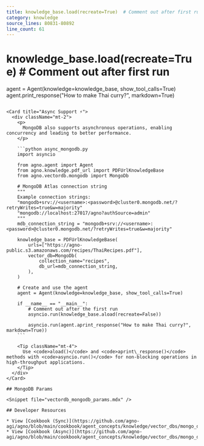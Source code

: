 ```yaml
---
title: knowledge_base.load(recreate=True)  # Comment out after first run
category: knowledge
source_lines: 80831-80892
line_count: 61
---
```


# knowledge_base.load(recreate=True)  # Comment out after first run

agent = Agent(knowledge=knowledge_base, show_tool_calls=True)
agent.print_response("How to make Thai curry?", markdown=True)
```

<Card title="Async Support ⚡">
  <div className="mt-2">
    <p>
      MongoDB also supports asynchronous operations, enabling concurrency and leading to better performance.
    </p>

    ```python async_mongodb.py
    import asyncio

    from agno.agent import Agent
    from agno.knowledge.pdf_url import PDFUrlKnowledgeBase
    from agno.vectordb.mongodb import MongoDb

    # MongoDB Atlas connection string
    """
    Example connection strings:
    "mongodb+srv://<username>:<password>@cluster0.mongodb.net/?retryWrites=true&w=majority"
    "mongodb://localhost:27017/agno?authSource=admin"
    """
    mdb_connection_string = "mongodb+srv://<username>:<password>@cluster0.mongodb.net/?retryWrites=true&w=majority"

    knowledge_base = PDFUrlKnowledgeBase(
        urls=["https://agno-public.s3.amazonaws.com/recipes/ThaiRecipes.pdf"],
        vector_db=MongoDb(
            collection_name="recipes",
            db_url=mdb_connection_string,
        ),
    )

    # Create and use the agent
    agent = Agent(knowledge=knowledge_base, show_tool_calls=True)

    if __name__ == "__main__":
        # Comment out after the first run
        asyncio.run(knowledge_base.aload(recreate=False))

        asyncio.run(agent.aprint_response("How to make Thai curry?", markdown=True))
    ```

    <Tip className="mt-4">
      Use <code>aload()</code> and <code>aprint\_response()</code> methods with <code>asyncio.run()</code> for non-blocking operations in high-throughput applications.
    </Tip>
  </div>
</Card>

## MongoDB Params

<Snippet file="vectordb_mongodb_params.mdx" />

## Developer Resources

* View [Cookbook (Sync)](https://github.com/agno-agi/agno/blob/main/cookbook/agent_concepts/knowledge/vector_dbs/mongo_db/mongo_db.py)
* View [Cookbook (Async)](https://github.com/agno-agi/agno/blob/main/cookbook/agent_concepts/knowledge/vector_dbs/mongo_db/async_mongo_db.py)


